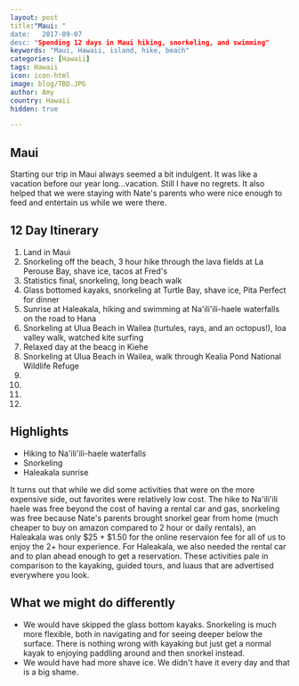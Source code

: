 ```yaml
---
layout: post
title:"Maui: "
date:   2017-09-07
desc: "Spending 12 days in Maui hiking, snorkeling, and swimming"
keywords: "Maui, Hawaii, island, hike, beach"
categories: [Hawaii]
tags: Hawaii
icon: icon-html
image: blog/TBD.JPG
author: Amy
country: Hawaii
hidden: true

---
```


## Maui

Starting our trip in Maui always seemed a bit indulgent. It was like a vacation before our year long...vacation. Still I have no regrets. It also helped that we were staying with Nate's parents who were nice enough to feed and entertain us while we were there. 

## 12 Day Itinerary 
1. Land in Maui
2. Snorkeling off the beach, 3 hour hike through the lava fields at La Perouse Bay, shave ice, tacos at Fred's
3. Statistics final, snorkeling, long beach walk
4. Glass bottomed kayaks, snorkeling at Turtle Bay, shave ice, Pita Perfect for dinner
5. Sunrise at Haleakala, hiking and swimming at Na'ili'ili-haele waterfalls on the road to Hana
6. Snorkeling at Ulua Beach in Wailea (turtules, rays, and an octopus!), Ioa valley walk, watched kite surfing
7. Relaxed day at the beacg in Kiehe
8. Snorkeling at Ulua Beach in Wailea, walk through Kealia Pond National Wildlife Refuge
9.
10.
11.
12.

## Highlights

- Hiking to Na'ili'ili-haele waterfalls
- Snorkeling 
- Haleakala sunrise 

It turns out that while we did some activities that were on the more expensive side, out favorites were relatively low cost. The hike to Na'ili'ili haele was free beyond the cost of having a rental car and gas, snorkeling was free because Nate's parents brought snorkel gear from home (much cheaper to buy on amazon compared to 2 hour or daily rentals), an Haleakala was only $25 + $1.50 for the online reservaion fee for all of us to enjoy the 2+ hour experience. For Haleakala, we also needed the rental car and to plan ahead enough to get a reservation. These activities pale in comparison to the kayaking, guided tours, and luaus that are advertised everywhere you look.

## What we might do differently

- We would have skipped the glass bottom kayaks. Snorkeling is much more flexible, both in navigating and for seeing deeper below the surface. There is nothing wrong with kayaking but just get a normal kayak to enjoying paddling around and then snorkel instead. 
- We would have had more shave ice. We didn't have it every day and that is a big shame. 